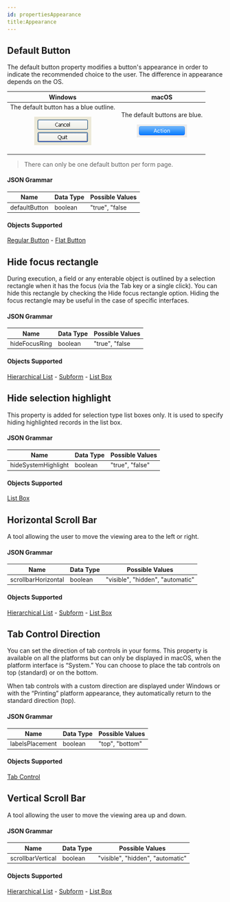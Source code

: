 ```yaml
---
id: propertiesAppearance
title:Appearance 
---
```


## Default Button

The default button property modifies a button's appearance in order to indicate the recommended choice to the user. The difference in appearance depends on the OS. 

|Windows|macOS|
|:---:|:---:|
|The default button has a blue outline. <p> ![](assets/en/FormObjects/property_defaultButtonWindows.en.png)|The default buttons are blue.<p>![](assets/en/FormObjects/property_defaultButtonmacOS.en.png)|

>There can only be one default button per form page.

#### JSON Grammar

|Name|Data Type|Possible Values|
|---|---|---|
defaultButton|boolean|"true", "false |

#### Objects Supported

[Regular Button](button_overview.md#regular) - [Flat Button](button_overview.md#regular)






## Hide focus rectangle  

During execution, a field or any enterable object is outlined by a selection rectangle when it has the focus (via the Tab key or a single click). You can hide this rectangle by checking the Hide focus rectangle option. Hiding the focus rectangle may be useful in the case of specific interfaces.

#### JSON Grammar

|Name|Data Type|Possible Values|
|---|---|---|
|hideFocusRing|boolean|"true", "false |

#### Objects Supported

[Hierarchical List](list_overview.md#overview) - [Subform](subform_overview.md#overview) - [List Box](listbox_overview.md#overview)





## Hide selection highlight

This property is added for selection type list boxes only. It is used to specify hiding highlighted records in the list box.

#### JSON Grammar

|Name|Data Type|Possible Values|
|---|---|---|
|hideSystemHighlight|boolean|"true", "false"|

#### Objects Supported

[List Box](listbox_overview.md#overview)





## Horizontal Scroll Bar  

A tool allowing the user to move the viewing area to the left or right.

#### JSON Grammar

|Name|Data Type|Possible Values|
|---|---|---|
|scrollbarHorizontal|boolean|"visible", "hidden", "automatic"|

#### Objects Supported

[Hierarchical List](list_overview.md#overview) - [Subform](subform_overview.md#overview) - [List Box](listbox_overview.md#overview)





## Tab Control Direction

You can set the direction of tab controls in your forms. This property is available on all the platforms but can only be displayed in macOS, when the platform interface is “System.” You can choose to place the tab controls on top (standard) or on the bottom.

When tab controls with a custom direction are displayed under Windows or with the “Printing” platform appearance, they automatically return to the standard direction (top).

#### JSON Grammar

|Name|Data Type|Possible Values|
|---|---|---|
labelsPlacement|boolean|"top", "bottom" |

#### Objects Supported

[Tab Control](splitterTabControlOverview#tab-controls)





## Vertical Scroll Bar  

A tool allowing the user to move the viewing area up and down.

#### JSON Grammar

|Name|Data Type|Possible Values|
|---|---|---|
|scrollbarVertical|boolean|"visible", "hidden", "automatic"|

#### Objects Supported

[Hierarchical List](list_overview.md#overview) - [Subform](subform_overview.md#overview) - [List Box](listbox_overview.md#overview)